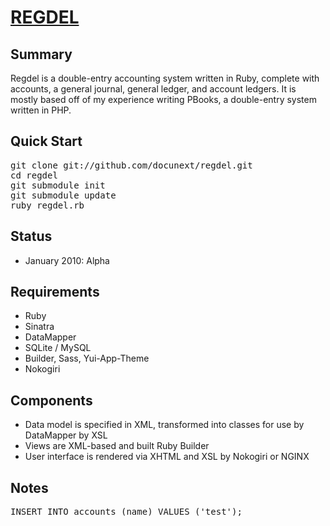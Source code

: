 [REGDEL](http://www.regdel.com/)
========

Summary
-------

Regdel is a double-entry accounting system written in Ruby, complete with
accounts, a general journal, general ledger, and account ledgers. It is mostly
based off of my experience writing PBooks, a double-entry system written in PHP.

Quick Start
-----------

<pre>
git clone git://github.com/docunext/regdel.git
cd regdel
git submodule init
git submodule update
ruby regdel.rb
</pre>


Status
------

* January 2010: Alpha

Requirements
------------

* Ruby
* Sinatra
* DataMapper
* SQLite / MySQL
* Builder, Sass, Yui-App-Theme
* Nokogiri


Components
----------

* Data model is specified in XML, transformed into classes for use by DataMapper
by XSL
* Views are XML-based and built Ruby Builder
* User interface is rendered via XHTML and XSL by Nokogiri or NGINX


Notes
-----

<pre>
INSERT INTO accounts (name) VALUES ('test');
</pre>

